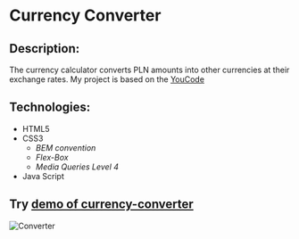 # Currency Converter

## **Description:**

The currency calculator converts PLN amounts into other currencies at their exchange rates. My project is based on the [YouCode](https://youcode.pl/frontend-developer/)

## **Technologies:**

+ HTML5
+ CSS3
  + *BEM convention*
  + *Flex-Box*
  + *Media Queries Level 4*
+ Java Script

## **Try [demo of currency-converter](https://leszekm12.github.io/Currency-converter/converter.html)**
![Converter](https://github.com/LeszekM12/Currency-converter/assets/130221590/d970edf3-f4fb-48ed-9c86-b9037f3bc371)

